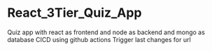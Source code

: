 # React_3Tier_Quiz_App
Quiz app with react as frontend and node as backend and mongo as database CICD using github actions
Trigger
last changes for url

